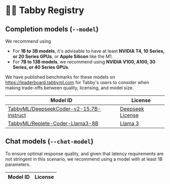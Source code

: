 # 🧑‍🔬 Tabby Registry

## Completion models (`--model`)

We recommend using

* For **1B to 3B models**, it's advisable to have at least **NVIDIA T4, 10 Series, or 20 Series GPUs**, or **Apple Silicon** like the M1.
* For **7B to 13B models**, we recommend using **NVIDIA V100, A100, 30 Series, or 40 Series GPUs**.

We have published benchmarks for these models on https://leaderboard.tabbyml.com for Tabby's users to consider when making trade-offs between quality, licensing, and model size.

| Model ID | License |
| -------- | ------- |
| [TabbyML/DeepseekCoder-v2-15.7B-instruct](https://huggingface.co/deepseek-ai/DeepSeek-Coder-V2-Lite-Instruct) | [Deepseek License](https://github.com/deepseek-ai/deepseek-coder/blob/main/LICENSE-MODEL) |
| [TabbyML/Replete-Coder-Llama3-8B](https://huggingface.co/Replete-AI/Replete-Coder-Llama3-8B) | [Llama 3](https://llama.meta.com/llama3/license/) |


## Chat models (`--chat-model`)

To ensure optimal response quality, and given that latency requirements are not stringent in this scenario, we recommend using a model with at least 1B parameters.

| Model ID | License |
| -------- | ------- |
